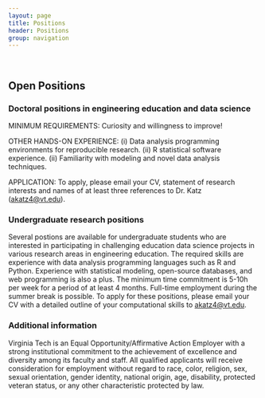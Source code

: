 ```yaml
---
layout: page
title: Positions
header: Positions
group: navigation
---
```

<br/>

## Open Positions

### Doctoral positions in engineering education and data science


MINIMUM REQUIREMENTS: Curiosity and willingness to improve!

OTHER HANDS-ON EXPERIENCE: (i) Data analysis programming environments for
reproducible research. (ii) R statistical software experience. (ii)
Familiarity with modeling and novel data analysis techniques.

APPLICATION: To apply, please email your CV, statement of
research interests and names of at least three references to Dr. Katz
(akatz4@vt.edu).


### Undergraduate research positions

Several postions are available for undergraduate students who are interested in
participating in challenging education data science projects in various research
areas in engineering education. The required skills are experience with
data analysis programming languages such as R and Python. Experience with
statistical modeling, open-source databases, and web programming is also a plus.
The minimum time commitment is 5-10h per week for a period of at least 4
months. Full-time employment during the summer break is possible. To apply for
these positions, please email your CV with a detailed outline of your
computational skills to akatz4@vt.edu.  



### Additional information

Virginia Tech is an Equal Opportunity/Affirmative Action
Employer with a strong institutional commitment to the achievement of
excellence and diversity among its faculty and staff. All qualified applicants
will receive consideration for employment without regard to race, color,
religion, sex, sexual orientation, gender identity, national origin, age,
disability, protected veteran status, or any other characteristic protected by
law. 


<!--- 



